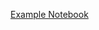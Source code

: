[Example Notebook](https://colab.research.google.com/drive/1c2655ejRM5TOdkCdFnj9eUkaEyUQc-5H?usp=sharing)
